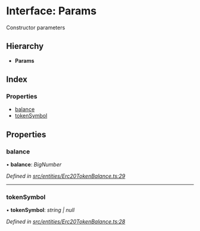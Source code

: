 # Interface: Params

Constructor parameters

## Hierarchy

* **Params**

## Index

### Properties

* [balance](_entities_erc20tokenbalance_.params.md#balance)
* [tokenSymbol](_entities_erc20tokenbalance_.params.md#tokensymbol)

## Properties

###  balance

• **balance**: *BigNumber*

*Defined in [src/entities/Erc20TokenBalance.ts:29](https://github.com/PolymathNetwork/polymath-sdk/blob/45453ad/src/entities/Erc20TokenBalance.ts#L29)*

___

###  tokenSymbol

• **tokenSymbol**: *string | null*

*Defined in [src/entities/Erc20TokenBalance.ts:28](https://github.com/PolymathNetwork/polymath-sdk/blob/45453ad/src/entities/Erc20TokenBalance.ts#L28)*
